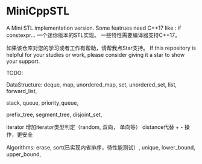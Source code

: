 # MiniCppSTL

A Mini STL implementation version. 
Some featrues need C++17 like : if constexpr...
一个迷你版本的STL实现。
一些特性需要编译器支持C++17。

如果该仓库对您的学习或者工作有帮助，请帮我点Star支持。
If this repository is helpful for your studies or work, please consider giving it a star to show your support.


TODO: 

DataStructure:
  deque,
  map,
  unordered_map,
  set,
  unordered_set,
  list,
  forward_list,


  stack,
  queue,
  priority_queue,

  prefix_tree,
  segment_tree,
  disjoint_set,
  

iterator
  增加iterator类型判定（random, 双向， 单向等）
  distance代替 + - 操作，更安全
  

Algorithms:
  erase,
  sort(已实现内省排序，待性能测试）,
  unique,
  lower_bound,
  upper_bound,


  
